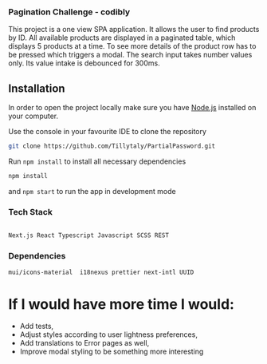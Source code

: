 ### Pagination Challenge - codibly

This project is a one view SPA application. It allows the user to find products by ID. All available products are displayed in a paginated table, which displays 5 products at a time. To see more details of the product row has to be pressed which triggers a modal. The search input takes number values only. Its value intake is debounced for 300ms.

## Installation

In order to open the project locally make sure you have [Node.js](https://nodejs.org/en/) installed on your computer.

Use the console in your favourite IDE to clone the repository

```bash
git clone https://github.com/Tillytaly/PartialPassword.git
```

Run `npm install` to install all necessary dependencies

```bash
npm install

```

and `npm start` to run the app in development mode

### Tech Stack

```bash

Next.js React Typescript Javascript SCSS REST

```

### Dependencies

```
mui/icons-material  i18nexus prettier next-intl UUID

```

# If I would have more time I would:

- Add tests,
- Adjust styles according to user lightness preferences,
- Add translations to Error pages as well,
- Improve modal styling to be something more interesting  
